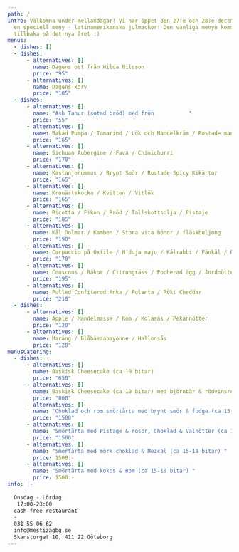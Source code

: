 ```yaml
---
path: /
intro: Välkomna under mellandagar! Vi har öppet den 27:e och 28:e december med
  en speciell meny - latinamerikanska julmackor! Den vanliga menyn kommer
  tillbaka på det nya året :)
menus:
  - dishes: []
  - dishes:
      - alternatives: []
        name: Dagens ost från Hilda Nilsson
        price: "95"
      - alternatives: []
        name: Dagens korv
        price: "105"
  - dishes:
      - alternatives: []
        name: "Ash Tanur (sotad bröd) med frön           "
        price: "55"
      - alternatives: []
        name: Bakad Pumpa / Tamarind / Lök och Mandelkräm / Rostade mandlar
        price: "165"
      - alternatives: []
        name: Sichuan Aubergine / Fava / Chimichurri
        price: "170"
      - alternatives: []
        name: Kastanjehummus / Brynt Smör / Rostade Spicy Kikärtor
        price: "165"
      - alternatives: []
        name: Kronärtskocka / Kvitten / Vitlök
        price: "165"
      - alternatives: []
        name: Ricotta / Fikon / Bröd / Tallskottsolja / Pistaje
        price: "185"
      - alternatives: []
        name: Kål Dolmar / Kamben / Stora vita bönor / fläskbuljong
        price: "190"
      - alternatives: []
        name: Carpaccio på Oxfile / N'duja majo / Kålrabbi / Fänkål / Ramslöksvinagrette
        price: "170"
      - alternatives: []
        name: Couscous / Räkor / Citrongräss / Pocherad ägg / Jordnötter
        price: "195"
      - alternatives: []
        name: Pulled Confiterad Anka / Polenta / Rökt Cheddar
        price: "210"
  - dishes:
      - alternatives: []
        name: Äpple / Mandelmassa / Rom / Kolasås / Pekannötter
        price: "120"
      - alternatives: []
        name: Maräng / Blåbäszabayonne / Hallonsås
        price: "120"
menusCatering:
  - dishes:
      - alternatives: []
        name: Baskisk Cheesecake (ca 10 bitar)
        price: "650"
      - alternatives: []
        name: Baskisk Cheesecake (ca 10 bitar) med björnbär & rödvinsreduktion
        price: "800"
      - alternatives: []
        name: "Choklad och rom smörtårta med brynt smör & fudge (ca 15-18 bitar) "
        price: "1500"
      - alternatives: []
        name: "Smörtårta med Pistage & rosor, Choklad & Valnötter (ca 15-18 bitar) "
        price: "1500"
      - alternatives: []
        name: "Smörtårta med mörk choklad & Mezcal (ca 15-18 bitar) "
        price: 1500:-
      - alternatives: []
        name: "Smörtårta med kokos & Rom (ca 15-18 bitar) "
        price: 1500:-
info: |-
  
  Onsdag - Lördag
   17:00-23:00
  cash free restaurant
  -
  031 55 06 62
  info@mestizagbg.se
  Skanstorget 10, 411 22 Göteborg
---
```

